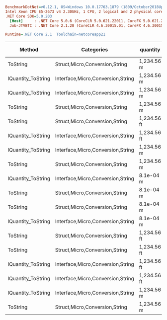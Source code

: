 ``` ini

BenchmarkDotNet=v0.12.1, OS=Windows 10.0.17763.1879 (1809/October2018Update/Redstone5)
Intel Xeon CPU E5-2673 v4 2.30GHz, 1 CPU, 2 logical and 2 physical cores
.NET Core SDK=5.0.203
  [Host]     : .NET Core 5.0.6 (CoreCLR 5.0.621.22011, CoreFX 5.0.621.22011), X64 RyuJIT
  Job-JTVBTC : .NET Core 2.1.28 (CoreCLR 4.6.30015.01, CoreFX 4.6.30015.01), X64 RyuJIT

Runtime=.NET Core 2.1  Toolchain=netcoreapp21  

```
|             Method |                        Categories |    quantity | format | culture |       Mean |    Error |   StdDev |   StdErr |     Median |        Min |        Max |  Gen 0 | Gen 1 | Gen 2 | Allocated |
|------------------- |---------------------------------- |------------ |------- |-------- |-----------:|---------:|---------:|---------:|-----------:|-----------:|-----------:|-------:|------:|------:|----------:|
|           ToString |    Struct,Micro,Conversion,String |  1,234.56 m |      v |         |   512.7 ns | 10.28 ns | 19.05 ns |  2.90 ns |   503.9 ns |   488.7 ns |   550.6 ns | 0.0267 |     - |     - |     192 B |
| IQuantity_ToString | Interface,Micro,Conversion,String |  1,234.56 m |      v |         |   529.8 ns | 10.49 ns | 19.44 ns |  2.96 ns |   538.5 ns |   498.4 ns |   566.0 ns | 0.0267 |     - |     - |     192 B |
| IQuantity_ToString | Interface,Micro,Conversion,String |  1,234.56 m |      a |         |   906.4 ns | 18.10 ns | 28.19 ns |  4.98 ns |   897.5 ns |   869.0 ns |   985.1 ns | 0.0992 |     - |     - |     648 B |
|           ToString |    Struct,Micro,Conversion,String |  1,234.56 m |      a |         |   969.9 ns | 12.52 ns | 11.10 ns |  2.97 ns |   966.9 ns |   949.8 ns |   988.8 ns | 0.0954 |     - |     - |     648 B |
|           ToString |    Struct,Micro,Conversion,String | 1,234.56 ft |     a2 |         | 1,317.7 ns | 26.07 ns | 24.38 ns |  6.30 ns | 1,323.4 ns | 1,272.4 ns | 1,354.5 ns | 0.1068 |     - |     - |     712 B |
| IQuantity_ToString | Interface,Micro,Conversion,String | 1,234.56 ft |     a2 |         | 1,363.4 ns | 14.31 ns | 13.39 ns |  3.46 ns | 1,361.4 ns | 1,348.7 ns | 1,388.8 ns | 0.1068 |     - |     - |     712 B |
| IQuantity_ToString | Interface,Micro,Conversion,String |  1,234.56 m |     f2 |         | 1,819.8 ns | 26.63 ns | 23.60 ns |  6.31 ns | 1,825.8 ns | 1,780.5 ns | 1,870.6 ns | 0.1144 |     - |     - |     768 B |
|           ToString |    Struct,Micro,Conversion,String |  1,234.56 m |     f2 |         | 1,837.7 ns | 35.01 ns | 34.38 ns |  8.60 ns | 1,835.0 ns | 1,789.2 ns | 1,889.9 ns | 0.1068 |     - |     - |     768 B |
| IQuantity_ToString | Interface,Micro,Conversion,String |   8.1e-04 m |      ? |         | 2,363.2 ns | 46.45 ns | 49.70 ns | 11.71 ns | 2,362.0 ns | 2,290.1 ns | 2,486.6 ns | 0.1411 |     - |     - |     976 B |
|           ToString |    Struct,Micro,Conversion,String |   8.1e-04 m |      ? |         | 2,394.1 ns | 40.55 ns | 31.66 ns |  9.14 ns | 2,396.5 ns | 2,320.4 ns | 2,442.1 ns | 0.1411 |     - |     - |     976 B |
|           ToString |    Struct,Micro,Conversion,String |   8.1e-04 m |     s4 |         | 2,476.6 ns | 49.42 ns | 48.54 ns | 12.13 ns | 2,459.0 ns | 2,412.5 ns | 2,572.3 ns | 0.1488 |     - |     - |    1024 B |
| IQuantity_ToString | Interface,Micro,Conversion,String |   8.1e-04 m |     s4 |         | 2,491.6 ns | 42.50 ns | 45.48 ns | 10.72 ns | 2,480.6 ns | 2,417.1 ns | 2,572.7 ns | 0.1488 |     - |     - |    1024 B |
|           ToString |    Struct,Micro,Conversion,String | 1,234.56 ft |      ? |   ru-RU | 2,494.0 ns | 44.57 ns | 54.73 ns | 11.67 ns | 2,479.2 ns | 2,431.8 ns | 2,639.4 ns | 0.1411 |     - |     - |     976 B |
|           ToString |    Struct,Micro,Conversion,String | 1,234.56 ft |      ? |         | 2,502.5 ns | 40.49 ns | 37.87 ns |  9.78 ns | 2,508.2 ns | 2,414.4 ns | 2,555.9 ns | 0.1411 |     - |     - |     984 B |
| IQuantity_ToString | Interface,Micro,Conversion,String | 1,234.56 ft |      ? |   ru-RU | 2,533.7 ns | 50.32 ns | 63.64 ns | 13.27 ns | 2,521.4 ns | 2,431.4 ns | 2,680.9 ns | 0.1411 |     - |     - |     976 B |
| IQuantity_ToString | Interface,Micro,Conversion,String | 1,234.56 ft |      ? |         | 2,555.0 ns | 30.27 ns | 26.84 ns |  7.17 ns | 2,550.1 ns | 2,523.6 ns | 2,610.2 ns | 0.1411 |     - |     - |     984 B |
| IQuantity_ToString | Interface,Micro,Conversion,String |  1,234.56 m |      ? |         | 2,557.3 ns | 43.02 ns | 38.14 ns | 10.19 ns | 2,546.2 ns | 2,504.2 ns | 2,639.4 ns | 0.1411 |     - |     - |     968 B |
|           ToString |    Struct,Micro,Conversion,String |  1,234.56 m |      ? |         | 2,599.3 ns | 38.82 ns | 34.41 ns |  9.20 ns | 2,590.3 ns | 2,561.8 ns | 2,675.0 ns | 0.1411 |     - |     - |     968 B |
